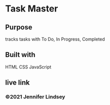 # Task Master

## Purpose
tracks tasks with To Do, In Progress, Completed

## Built with
HTML
CSS
JavaScript

## live link

### ©2021 Jennifer Lindsey